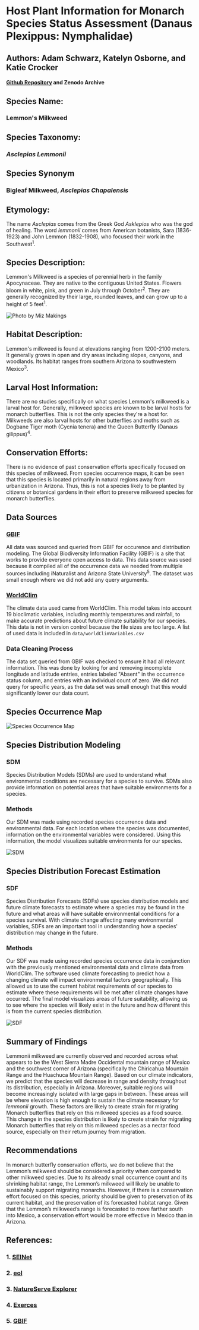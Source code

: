 # **Host Plant Information for Monarch Species Status Assessment (Danaus Plexippus: Nymphalidae)**

## Authors: Adam Schwarz, Katelyn Osborne, and Katie Crocker

#### [Github Repository](https://github.com/BiodiversityDataScienceCorp/lemmonheads-mapping) and Zenodo Archive

## Species Name:

### Lemmon's Milkweed

## Species Taxonomy:

### *Asclepias Lemmonii*

## Species Synonym

### Bigleaf Milkweed, *Asclepias Chapalensis*

## Etymology:

The name *Asclepias* comes from the Greek God *Asklepios* who was the god of healing. The word *lemmonii* comes from American botanists, Sara (1836-1923) and John Lemmon (1832-1908), who focused their work in the Southwest<sup>1</sup>.

## Species Description:

Lemmon's Milkweed is a species of perennial herb in the family Apocynaceae. They are native to the contiguous United States. Flowers bloom in white, pink, and green in July through October<sup>2</sup>. They are generally recognized by their large, rounded leaves, and can grow up to a height of 5 feet<sup>1</sup>.

![Photo by Miz Makings](https://storage.idigbio.org/portals/seinet/arizona/Apocynaceae/201708/IMG_2399_-_Asclepias_lemmonii-_1503375324.jpg)

## Habitat Description:

Lemmon's milkweed is found at elevations ranging from 1200-2100 meters. It generally grows in open and dry areas including slopes, canyons, and woodlands. Its habitat ranges from southern Arizona to southwestern Mexico<sup>3</sup>.

## Larval Host Information:

There are no studies specifically on what species Lemmon's milkweed is a larval host for. Generally, milkweed species are known to be larval hosts for monarch butterflies. This is not the only species they're a host for. Milkweeds are also larval hosts for other butterflies and moths such as Dogbane Tiger moth (Cycnia tenera) and the Queen Butterfly (Danaus gilippus)<sup>4</sup>.

## Conservation Efforts:
There is no evidence of past conservation efforts specifically focused on this species of milkweed. From species occurrence maps, it can be seen that this species is located primarily in natural regions away from urbanization in Arizona. Thus, this is not a species likely to be planted by citizens or botanical gardens in their effort to preserve milkweed species for monarch butterflies. 

## Data Sources

### [GBIF](https://www.gbif.org/)

All data was sourced and queried from GBIF for occurence and distribution modeling. The Global Biodiversity Information Facility (GBIF) is a site that works to provide everyone open access to data. This data source was used because it compiled all of the occurrence data we needed from multiple sources including iNaturalist and Arizona State University<sup>5</sup>. The dataset was small enough where we did not add any query arguments.

### [WorldClim](https://www.worldclim.org/data/bioclim.html)

The climate data used came from WorldClim. This model takes into account 19 bioclimatic variables, including monthly temperatures and rainfall, to make accurate predictions about future climate suitability for our species. This data is not in version control because the file sizes are too large. A list of used data is included in `data/worldClimVariables.csv`

### Data Cleaning Process

The data set queried from GBIF was checked to ensure it had all relevant information. This was done by looking for and removing incomplete longitude and latitude entries, entries labeled "Absent" in the occurrence status column, and entries with an individual count of zero. We did not query for specific years, as the data set was small enough that this would significantly lower our data count.

## Species Occurrence Map

![Species Occurrence Map](https://raw.githubusercontent.com/BiodiversityDataScienceCorp/lemmonheads-mapping/main/output/occurence_map.jpg)

## Species Distribution Modeling

### SDM

Species Distribution Models (SDMs) are used to understand what environmental conditions are necessary for a species to survive. SDMs also provide information on potential areas that have suitable environments for a species.

### Methods

Our SDM was made using recorded species occurrence data and environmental data. For each location where the species was documented, information on the environmental variables were considered. Using this information, the model visualizes suitable environments for our species.

![SDM](https://raw.githubusercontent.com/BiodiversityDataScienceCorp/lemmonheads-mapping/main/output/current-sdm-map.png)

## Species Distribution Forecast Estimation

### SDF

Species Distribution Forecasts (SDFs) use species distribution models and future climate forecasts to estimate where a species may be found in the future and what areas will have suitable environmental conditions for a species survival. With climate change affecting many environmental variables, SDFs are an important tool in understanding how a species' distribution may change in the future.

### Methods

Our SDF was made using recorded species occurrence data in conjunction with the previously mentioned environmental data and climate data from WorldClim. The software used climate forecasting to predict how a changing climate will impact environmental factors geographically. This allowed us to use the current habitat requirements of our species to estimate where these requirements will be met after climate changes have occurred. The final model visualizes areas of future suitability, allowing us to see where the species will likely exist in the future and how different this is from the current species distribution.

![SDF](https://raw.githubusercontent.com/BiodiversityDataScienceCorp/lemmonheads-mapping/main/output/lemmonii-single-current-future-sdm.jpg)

## Summary of Findings

Lemmonii milkweed are currently observed and recorded across what appears to be the West Sierra Madre Occidental mountain range of Mexico and the southwest corner of Arizona (specifically the Chiricahua Mountain Range and the Huachuca Mountain Range). Based on our climate indicators, we predict that the species will decrease in range and density throughout its distribution, especially in Arizona. Moreover, suitable regions will become increasingly isolated with large gaps in between. These areas will be where elevation is high enough to sustain the climate necessary for *lemmonii* growth. These factors are likely to create strain for migrating Monarch butterflies that rely on this milkweed species as a food source. This change in the species distribution is likely to create strain for migrating Monarch butterflies that rely on this milkweed species as a nectar food source, especially on their return journey from migration. 

## Recommendations
In monarch butterfly conservation efforts, we do not believe that the Lemmon’s milkweed should be considered a priority when compared to other milkweed species. Due to its already small occurrence count and its shrinking habitat range, the Lemmon’s milkweed will likely be unable to sustainably support migrating monarchs. However, if there is a conservation effort focused on this species, priority should be given to preservation of its current habitat, and the preservation of its forecasted habitat range. Given that the Lemmon’s milkweed’s range is forecasted to move farther south into Mexico, a conservation effort would be more effective in Mexico than in Arizona.  



## References:

### 1. [SEINet](https://swbiodiversity.org/seinet/taxa/index.php?taxon=3763)

### 2. [eol](https://eol.org/pages/586616)

### 3. [NatureServe Explorer](https://explorer.natureserve.org/Taxon/ELEMENT_GLOBAL.2.131047/Asclepias_lemmonii)

### 4. [Exerces](https://www.xerces.org/sites/default/files/2018-05/17-031_02_XercesSoc_Milkweeds-Conservation-Guide_web.pdf)

### 5. [GBIF](https://www.gbif.org/species/3170287)


